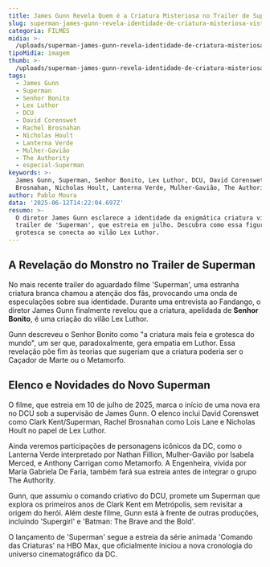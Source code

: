 ```yaml
---
title: James Gunn Revela Quem é a Criatura Misteriosa no Trailer de Superman
slug: superman-james-gunn-revela-identidade-de-criatura-misteriosa-vista-em-trailer
categoria: FILMES
midia: >-
  /uploads/superman-james-gunn-revela-identidade-de-criatura-misteriosa-vista-em-trailer-thumb.png
tipoMidia: imagem
thumb: >-
  /uploads/superman-james-gunn-revela-identidade-de-criatura-misteriosa-vista-em-trailer-thumb.png
tags:
  - James Gunn
  - Superman
  - Senhor Bonito
  - Lex Luthor
  - DCU
  - David Corenswet
  - Rachel Brosnahan
  - Nicholas Hoult
  - Lanterna Verde
  - Mulher-Gavião
  - The Authority
  - especial-Superman
keywords: >-
  James Gunn, Superman, Senhor Bonito, Lex Luthor, DCU, David Corenswet, Rachel
  Brosnahan, Nicholas Hoult, Lanterna Verde, Mulher-Gavião, The Authority
author: Pablo Moura
data: '2025-06-12T14:22:04.697Z'
resumo: >-
  O diretor James Gunn esclarece a identidade da enigmática criatura vista no
  trailer de 'Superman', que estreia em julho. Descubra como essa figura
  grotesca se conecta ao vilão Lex Luthor.
---
```


## A Revelação do Monstro no Trailer de Superman

No mais recente trailer do aguardado filme 'Superman', uma estranha criatura branca chamou a atenção dos fãs, provocando uma onda de especulações sobre sua identidade. Durante uma entrevista ao Fandango, o diretor James Gunn finalmente revelou que a criatura, apelidada de **Senhor Bonito**, é uma criação do vilão Lex Luthor.

Gunn descreveu o Senhor Bonito como "a criatura mais feia e grotesca do mundo", um ser que, paradoxalmente, gera empatia em Luthor. Essa revelação põe fim às teorias que sugeriam que a criatura poderia ser o Caçador de Marte ou o Metamorfo.

## Elenco e Novidades do Novo Superman

O filme, que estreia em 10 de julho de 2025, marca o início de uma nova era no DCU sob a supervisão de James Gunn. O elenco inclui David Corenswet como Clark Kent/Superman, Rachel Brosnahan como Lois Lane e Nicholas Hoult no papel de Lex Luthor. 

Ainda veremos participações de personagens icônicos da DC, como o Lanterna Verde interpretado por Nathan Fillion, Mulher-Gavião por Isabela Merced, e Anthony Carrigan como Metamorfo. A Engenheira, vivida por María Gabriela De Faria, também fará sua estreia antes de integrar o grupo The Authority.

Gunn, que assumiu o comando criativo do DCU, promete um Superman que explora os primeiros anos de Clark Kent em Metrópolis, sem revisitar a origem do herói. Além deste filme, Gunn está à frente de outras produções, incluindo 'Supergirl' e 'Batman: The Brave and the Bold'.

O lançamento de 'Superman' segue a estreia da série animada 'Comando das Criaturas' na HBO Max, que oficialmente iniciou a nova cronologia do universo cinematográfico da DC.

